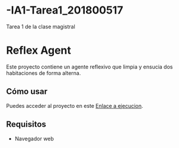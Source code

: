 # -IA1-Tarea1_201800517
Tarea 1 de la clase magistral




# Reflex Agent

Este proyecto contiene un agente reflexivo que limpia y ensucia dos habitaciones de forma alterna.

## Cómo usar

Puedes acceder al proyecto en este [Enlace a ejecucion](https://github.com/JManuel201800517.io/-IA1-Tarea1_201800517/Agentes_Reflejantes.html).

## Requisitos

- Navegador web


